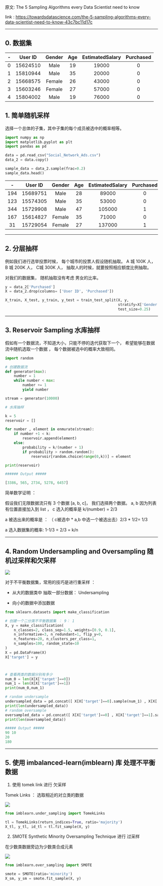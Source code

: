 原文: The 5 Sampling Algorithms every Data Scientist need to know

link : https://towardsdatascience.com/the-5-sampling-algorithms-every-data-scientist-need-to-know-43c7bc11d17c

----



## 0. 数据集

| - |  User ID | Gender | Age | EstimatedSalary | Purchased |
|:-:|:--------:|:------:|:---:|:---------------:|:---------:|
| 0 | 15624510 |  Male  |  19 |      19000      |     0     |
| 1 | 15810944 |  Male  |  35 |      20000      |     0     |
| 2 | 15668575 | Female |  26 |      43000      |     0     |
| 3 | 15603246 | Female |  27 |      57000      |     0     |
| 4 | 15804002 |  Male  |  19 |      76000      |     0     |


## 1. 简单随机采样

选择一个总体的子集，其中子集的每个成员被选中的概率相等。

```python
import numpy as np
import matplotlib.pyplot as plt
import pandas as pd

data = pd.read_csv("Social_Network_Ads.csv")
data_2 = data.copy()

sample_data = data_2.sample(frac=0.2)
sample_data.head()
```

|  -  |  User ID | Gender | Age | EstimatedSalary | Purchased |
|:---:|:--------:|:------:|:---:|:---------------:|:---------:|
| 194 | 15689751 |  Male  |  28 |      89000      |     0     |
| 123 | 15574305 |  Male  |  35 |      53000      |     0     |
| 344 | 15729908 |  Male  |  47 |      105000     |     1     |
| 167 | 15614827 | Female |  35 |      71000      |     0     |
|  31 | 15729054 | Female |  27 |      137000     |     1     |


-----

## 2. 分层抽样

例如我们进行选举投票时候， 每个城市的投票人假设随机抽取。 A 城 100K 人，B 城 200K 人， C城 300K 人， 抽取人的时候，就要按照相应额度比例抽取。

对我们的数据集， 随机抽取没有考虑 男女的比率。

```python
y = data_2['Purchased']
X = data_2.drop(columns= ['User ID', 'Purchased'])

X_train, X_test, y_train, y_test = train_test_split(X, y,
                                                    stratify=X['Gender'],
                                                    test_size=0.25)
```


---

## 3.  Reservoir Sampling 水库抽样

假如有一个数据流，不知道大小，只能不停的迭代获取下一个， 希望能够在数据流中随机选取一个数据 ， 每个数据被选中的概率大致相同。


```python
import random

# 创建数据流
def generator(max):
    number = 1
    while number < max:
        number += 1
        yield number

stream = generator(10000)

# 水库抽样

k = 5
reservoir = []

for number , element in enmurate(stream):
	if number +1 < k:
		reservoir.append(element)
	else:
		probability = k/(number + 1)
		if probability > random.random():
			reservoir[random.choice(range(0,k))] = element

print(reservoir)

###### Output #####

[3386, 565, 2734, 5278, 6457]

```

简单数学证明 ：

假设我们无限数据流只有 3 个数据 [a, b, c]， 我们选择两个数据。
a, b 因为列表有位置直接加入到 list ，  c 选入的概率是 k/(number) = 2/3

a 被选出来的概率是 ： （ c被选中 *  a,b 中选一个被选出去）2/3 * 1/2= 1/3

a 选入数据集的概率: 1-1/3  = 2/3 = k/n



-----

## 4. Random Undersampling and Oversampling 随机过采样和欠采样


![](https://i.loli.net/2019/08/28/FPaz8LUNXDW5Ktc.png)


对于不平衡数据集，常用的技巧是进行重采样 ：
* 从大的数据类中 抽取一部分数据：  Undersampling

* 向小的数据中添加数据


```python
from sklearn.datasets import make_classification

# 创建一个二分类不平衡数据集 ： 9： 1
X, y = make_classification(
    n_classes=2, class_sep=1.5, weights=[0.9, 0.1],
    n_informative=3, n_redundant=1, flip_y=0,
    n_features=20, n_clusters_per_class=1,
    n_samples=100, random_state=10
)
X = pd.DataFrame(X)
X['target'] = y



# 查看两类的数据分别有多少
num_0 = len(X[X['target']==0])
num_1 = len(X[X['target']==1])
print(num_0,num_1)

# random undersample
undersampled_data = pd.concat([ X[X['target']==0].sample(num_1) , X[X['target']==1] ])
print(len(undersampled_data))
# random oversample
oversampled_data = pd.concat([ X[X['target']==0] , X[X['target']==1].sample(num_0, replace=True) ])
print(len(oversampled_data))

##### Output #####
90 10
20
180

```



------


## 5. 使用 imbalanced-learn(imblearn) 库 处理不平衡数据

1.  使用 tomek link 进行 欠采样

Tomek Links ： 选取相近的对立类的数据

![](https://i.loli.net/2019/08/28/MEKmOpIi4qAslkR.png)


```python
from imblearn.under_sampling import TomekLinks

tl = TomekLinks(return_indices=True, ratio='majority')
X_tl, y_tl, id_tl = tl.fit_sample(X, y)
```



2. SMOTE Synthetic Minority Oversampling Technique 进行 过采样

在少数类数据旁边为少数类合成元素

![](https://i.loli.net/2019/08/28/rZWUzM8wmP2NdEA.png)

```python
from imblearn.over_sampling import SMOTE

smote = SMOTE(ratio='minority')
X_sm, y_sm = smote.fit_sample(X, y)
```














